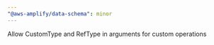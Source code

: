 ```yaml
---
"@aws-amplify/data-schema": minor
---
```


Allow CustomType and RefType in arguments for custom operations
